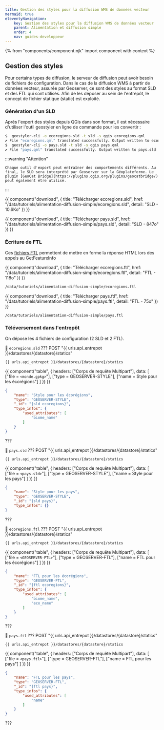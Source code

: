 ```yaml
---
title: Gestion des styles pour la diffusion WMS de données vecteur
mermaid: true
eleventyNavigation:
    key: Gestion des styles pour la diffusion WMS de données vecteur
    parent: Alimentation et diffusion simple
    order: 4
    nav: guides-developpeur
---
```

{% from "components/component.njk" import component with context %}

## Gestion des styles

Pour certains types de diffusion, le serveur de diffusion peut avoir besoin de fichiers de configuration. Dans le cas de la diffusion WMS à partir de données vecteur, assurée par Geoserver, ce sont des styles au format SLD et des FTL qui sont utilisés. Afin de les déposer au sein de l'entrepôt, le concept de fichier statique (static) est exploité.

### Génération d'un SLD

Après l'export des styles depuis QGis dans son format, il est nécessaire d'utiliser l'outil geostyler en ligne de commande pour les convertir :

```bash
$  geostyler-cli -o ecoregions.sld -t sld -s qgis ecoregions.qml 
✔ File "ecoregions.qml" translated successfully. Output written to ecoregions.sld
$  geostyler-cli -o pays.sld -t sld -s qgis pays.qml 
✔ File "pays.qml" translated successfully. Output written to pays.sld
```

:::warning "Attention"

    Chaque outil d'export peut entraîner des comportements différents. Au final, le SLD sera interprété par Geoserver sur la Géoplateforme. Le plugin [GeoCat Bridge](https://plugins.qgis.org/plugins/geocatbridge/) peut également être utilisé.
:::    

{{ component("download", {
    title: "Télécharger ecoregions.sld",
    href: "/data/tutoriels/alimentation-diffusion-simple/ecoregions.sld",
    detail: "SLD - 10.6Ko"
}) }}

{{ component("download", {
    title: "Télécharger pays.sld",
    href: "/data/tutoriels/alimentation-diffusion-simple/pays.sld",
    detail: "SLD - 847o"
}) }}

### Écriture de FTL

Ces [fichiers FTL](https://docs.geoserver.org/stable/en/user/tutorials/freemarker.html) permettent de mettre en forme la réponse HTML lors des appels au GetFeatureInfo


{{ component("download", {
    title: "Télécharger ecoregions.ftl",
    href: "/data/tutoriels/alimentation-diffusion-simple/ecoregions.ftl",
    detail: "FTL - 118o"
}) }}

```html title="Contenu"
/data/tutoriels/alimentation-diffusion-simple/ecoregions.ftl
```

{{ component("download", {
    title: "Télécharger pays.ftl",
    href: "/data/tutoriels/alimentation-diffusion-simple/pays.ftl",
    detail: "FTL - 75o"
}) }}

```html title="Contenu"
/data/tutoriels/alimentation-diffusion-simple/pays.ftl
```

### Téléversement dans l'entrepôt

On dépose les 4 fichiers de configuration (2 SLD et 2 FTL).

📄 `ecoregions.sld`
??? POST "{{ urls.api_entrepot }}/datastores/{datastore}/statics"

``` title="Contenu" 
{{ urls.api_entrepot }}/datastores/{datastore}/statics
```

{{ component("table", {
    headers: ["Corps de requête Multipart"],
    data: [
        ["file = `<monde.gpkg>`"],
        ["type = GEOSERVER-STYLE"],
        ["name = Style pour les écorégions"]
    ]
}) }} 

```json
{
    "name": "Style pour les écorégions",
    "type": "GEOSERVER-STYLE",
    "_id": "{sld ecoregions}",
    "type_infos": {
        "used_attributes": [
            "biome_name"
        ]
    }
}
```
???
<br>

📄 `pays.sld`
??? POST "{{ urls.api_entrepot }}/datastores/{datastore}/statics"

``` title="Contenu" 
{{ urls.api_entrepot }}/datastores/{datastore}/statics
```

{{ component("table", {
    headers: ["Corps de requête Multipart"],
    data: [
        ["file = `<pays.sld>`"],
        ["type = GEOSERVER-STYLE"],
        ["name = Style pour les pays"]
    ]
}) }} 

```json
{
    "name": "Style pour les pays",
    "type": "GEOSERVER-STYLE",
    "_id": "{sld pays}",
    "type_infos": {}
}
```
???
<br>

📄 `ecoregions.ftl`
??? POST "{{ urls.api_entrepot }}/datastores/{datastore}/statics"

``` title="Contenu" 
{{ urls.api_entrepot }}/datastores/{datastore}/statics
```

{{ component("table", {
    headers: ["Corps de requête Multipart"],
    data: [
        ["file = `<GEOSERVER-FTL>`"],
        ["type = GEOSERVER-FTL"],
        ["name = FTL pour les écorégions"]
    ]
}) }} 

```json
{
    "name": "FTL pour les écorégions",
    "type": "GEOSERVER-FTL",
    "_id": "{ftl ecoregions}",
    "type_infos": {
        "used_attributes": [
            "biome_name",
            "eco_name"
        ]
    }
}
```
???
<br>

📄 `pays.ftl`
??? POST "{{ urls.api_entrepot }}/datastores/{datastore}/statics"

``` title="Contenu" 
{{ urls.api_entrepot }}/datastores/{datastore}/statics
```

{{ component("table", {
    headers: ["Corps de requête Multipart"],
    data: [
        ["file = `<pays.ftl>`"],
        ["type = GEOSERVER-FTL"],
        ["name = FTL pour les pays"]
    ]
}) }} 

```json
{
    "name": "FTL pour les pays",
    "type": "GEOSERVER-FTL",
    "_id": "{ftl pays}",
    "type_infos": {
        "used_attributes": [
            "name"
        ]
    }
}
```
???
<br>